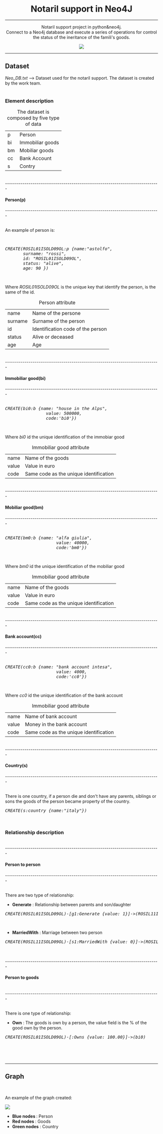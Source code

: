 <!-- ---------------------------------------------------------------------- -->
<h1 align="center">Notaril support in Neo4J</h1>
<!-- ---------------------------------------------------------------------- -->
<div>
   <hr>
   <p align="center" dir="auto">
       Notaril support project in python&neo4j.<br/>
       Connect to a Neo4j database and execute a series of operations for control
       the status of the ineritance of the famili's goods.<br/>
   </p>
    <div align="center">
        <img src = "https://github.com/Bartyxx/Neo4JNotarilSupport/blob/main/img/logo.png"/>
    </div>
</div>

<div> 
   <hr>
   <h2>Dataset</h2>
   <i>Neo_DB.txt</i> --> Dataset used for the notaril support. The dataset is 
                         created by the work team.<br/><br/>


   <h3>Element description</h3>
   <table>
       <caption>The dataset is composed by five type of data</caption>
           <tr><td>p        </td><td>Person            </td></tr>
           <tr><td>bi       </td><td>Immobiliar goods </td></tr>
           <tr><td>bm       </td><td>Mobiliar goods    </td></tr>
           <tr><td>cc       </td><td>Bank Account      </td></tr>
           <tr><td>s        </td><td>Contry            </td></tr>
   </table>
   <br/>
    
</div>
-------------------------------------------------------------------------------
<h4>Person(p)</h4>
-------------------------------------------------------------------------------
<div>
   <br/>
 
   <p>An example of person is:</p>
   <br/>

<pre><i>CREATE(ROSIL01ISOLD09OL:p {name:"astolfo",
       surname: "rossi",   
       id: "ROSIL01ISOLD09OL",   
       status: "alive",
       age: 90 })</i></pre><br/>
   <p>
       Where <i>ROSIL01ISOLD09OL</i> is the unique key that identify the 
       person, is the same of the id.<br/>
   </p>
    
   <table>
       <caption>Person attribute</caption>
           <tr><td>name     </td><td>Name of the persone               </td></tr>
           <tr><td>surname  </td><td>Surname of the person             </td></tr>
           <tr><td>id       </td><td>Identification code of the person </td></tr>
           <tr><td>status   </td><td>Alive or deceased                 </td></tr>
           <tr><td>age      </td><td>Age                               </td></tr>
   </table>
   
<br/>
</div>
-------------------------------------------------------------------------------
<h4>Immobiliar good(bi)</h4>
-------------------------------------------------------------------------------
<div>
   <br/>

<pre><i>CREATE(bi0:b {name: "house in the Alps",
                value: 500000,
				code:'bi0'})</i></pre><br/>

   <p>Where <i>bi0</i> id the unique identification of the immobiar good<br/></p>

   <table>
       <caption>Immobiliar good attribute</caption>
           <tr><td>name     </td><td>Name of the goods                      </td></tr>
           <tr><td>value    </td><td>Value in euro                          </td></tr>
           <tr><td>code     </td><td>Same code as the unique identification </td></tr>
   </table>

   <br/>
</div>
-------------------------------------------------------------------------------
<h4>Mobiliar good(bm)</h4>
-------------------------------------------------------------------------------
<div>
   <br/>
    
   <pre><i>CREATE(bm0:b {name: "alfa giulia",
                    value: 40000,
    				code:'bm0'})</i></pre><br/>
    
    
   <p>Where <i>bm0</i> id the unique identification of the mobiliar good<br/></p>
    
   <table>
       <caption>Immobiliar good attribute</caption>
           <tr><td>name     </td><td>Name of the goods                      </td></tr>
           <tr><td>value    </td><td>Value in euro                          </td></tr>
           <tr><td>code     </td><td>Same code as the unique identification </td></tr>
   </table>
    
   <br/>
</div>
-------------------------------------------------------------------------------
<h4>Bank account(cc)</h4>
-------------------------------------------------------------------------------
<div>
   <br/>
    
    
   <pre><i>CREATE(cc0:b {name: "bank account intesa",
                    value: 4000,
    				code:'cc0'})</i></pre><br/>
    
   <p>Where <i>cc0</i> id the unique identification of the bank account<br/></p>
    
   <table>
       <caption>Immobiliar good attribute</caption>
           <tr><td>name     </td><td>Name of bank account                   </td></tr>
           <tr><td>value    </td><td>Money in the bank account              </td></tr>
           <tr><td>code     </td><td>Same code as the unique identification </td></tr>
   </table>
    
   <br/>
</div>
-------------------------------------------------------------------------------
<h4>Country(s)</h4>
-------------------------------------------------------------------------------
<div>
   <br/>
   
   <p>
       There is one country, if a person die and don't have any parents, siblings or
       sons the goods of the person became property of the country.<br/>
   </p>
   
   <pre><i>CREATE(s:country {name:"italy"})</i></pre><br/>
</div>
<!-- ---------------------------------------------------------------------- -->
<h3>Relationship description</h3><br/>
-------------------------------------------------------------------------------
<h4>Person to person</h4>
-------------------------------------------------------------------------------
<div>
   <br/>
    
   <p>There are two type of relationship:<br/></p>
   <ul>
       <li><b>Generate</b> : Relationship between parents and son/daughter</li>
   </ul>
    
   <pre><i>CREATE(ROSIL01ISOLD09OL)-[g1:Generate {value: 1}]->(ROSIL11ISOLD09OL)</i></pre><br/>
   <ul>
       <li><b>MarriedWith</b> : Marriage between two person</li>
   </ul>
    
   <pre><i>CREATE(ROSIL11ISOLD09OL)-[s1:MarriedWith {value: 0}]->(ROSILA1ISOLD09OL)</i></pre><br/>
    
    
   <br/>
</div>
-------------------------------------------------------------------------------
<h4>Person to goods</h4><br/>
-------------------------------------------------------------------------------
<div>
   <br/>
    
   <p>There is one type of relationship:<br/></p>
   <ul>
       <li><b>Own</b> : The goods is own by a person, the value field is the % of
                          the good own by the person.</li>
   </ul>
    
   <pre><i>CREATE(ROSIL01ISOLD09OL)-[:Owns {value: 100.00}]->(bi0)</i></pre><br/>
    
   <br/>
   <br/>
   <hr>
   <h2>Graph</h2><br/>
   
   <p>An example of the graph created: <br/></p>
   <p><img src = "https://github.com/Bartyxx/Neo4JNotarilSupport/blob/main/img/completeGraph.png"/></p>
   <ul>
       <li><b>Blue nodes </b> : Person </li>
       <li><b>Red nodes  </b> : Goods  </li>
       <li><b>Green nodes</b> : Country</li>
   </ul>
    
   <br/>
</div>